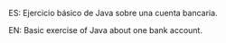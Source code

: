 ES: Ejercicio básico de Java sobre una cuenta bancaria.

EN: Basic exercise of Java about one bank account.
